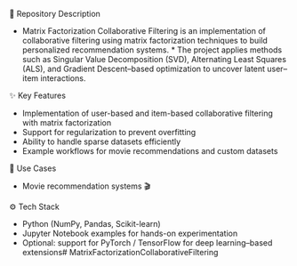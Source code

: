 📌 Repository Description
* Matrix Factorization Collaborative Filtering is an implementation of collaborative filtering using matrix factorization techniques to build personalized recommendation systems. * The project applies methods such as Singular Value Decomposition (SVD), Alternating Least Squares (ALS), and Gradient Descent–based optimization to uncover latent user–item interactions.

✨ Key Features
* Implementation of user-based and item-based collaborative filtering with matrix factorization
* Support for regularization to prevent overfitting
* Ability to handle sparse datasets efficiently
* Example workflows for movie recommendations and custom datasets

📂 Use Cases
* Movie recommendation systems 🎬

⚙️ Tech Stack
* Python (NumPy, Pandas, Scikit-learn)
* Jupyter Notebook examples for hands-on experimentation
* Optional: support for PyTorch / TensorFlow for deep learning–based extensions# MatrixFactorizationCollaborativeFiltering
